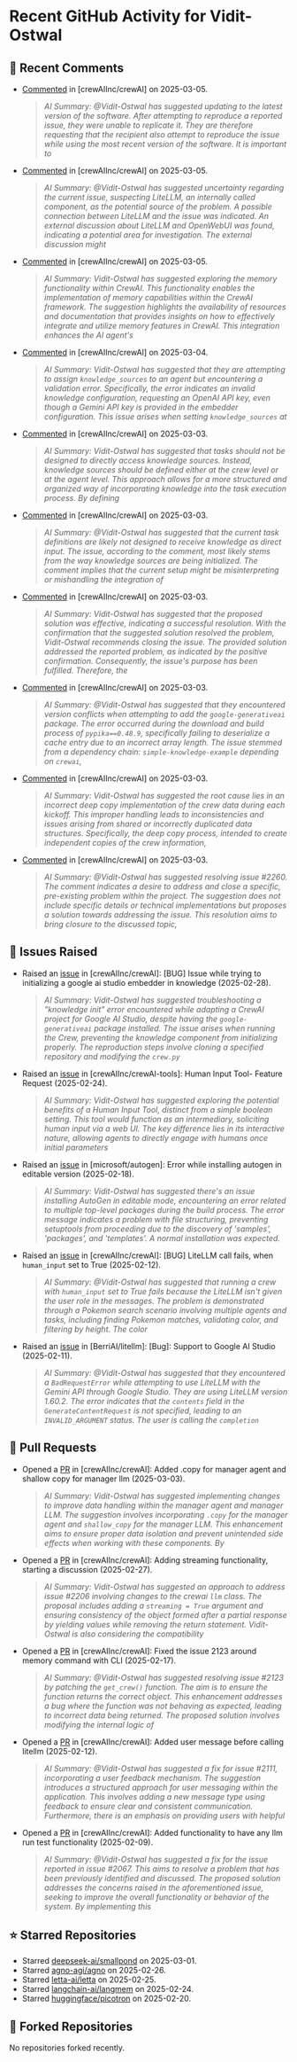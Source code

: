 # Recent GitHub Activity for Vidit-Ostwal

## 💬 Recent Comments
- [Commented](https://github.com/crewAIInc/crewAI/issues/1882#issuecomment-2701818692) in [crewAIInc/crewAI] on 2025-03-05.
  > *AI Summary: @Vidit-Ostwal has suggested updating to the latest version of the software. After attempting to reproduce a reported issue, they were unable to replicate it. They are therefore requesting that the recipient also attempt to reproduce the issue while using the most recent version of the software. It is important to*
- [Commented](https://github.com/crewAIInc/crewAI/issues/2282#issuecomment-2701402365) in [crewAIInc/crewAI] on 2025-03-05.
  > *AI Summary: @Vidit-Ostwal has suggested uncertainty regarding the current issue, suspecting LiteLLM, an internally called component, as the potential source of the problem. A possible connection between LiteLLM and the issue was indicated. An external discussion about LiteLLM and OpenWebUI was found, indicating a potential area for investigation. The external discussion might*
- [Commented](https://github.com/crewAIInc/crewAI/issues/2284#issuecomment-2701361461) in [crewAIInc/crewAI] on 2025-03-05.
  > *AI Summary: Vidit-Ostwal has suggested exploring the memory functionality within CrewAI. This functionality enables the implementation of memory capabilities within the CrewAI framework. The suggestion highlights the availability of resources and documentation that provides insights on how to effectively integrate and utilize memory features in CrewAI. This integration enhances the AI agent's*
- [Commented](https://github.com/crewAIInc/crewAI/issues/2233#issuecomment-2696062734) in [crewAIInc/crewAI] on 2025-03-04.
  > *AI Summary: Vidit-Ostwal has suggested that they are attempting to assign `knowledge_sources` to an agent but encountering a validation error. Specifically, the error indicates an invalid knowledge configuration, requesting an OpenAI API key, even though a Gemini API key is provided in the embedder configuration. This issue arises when setting `knowledge_sources` at*
- [Commented](https://github.com/crewAIInc/crewAI/issues/2233#issuecomment-2695213518) in [crewAIInc/crewAI] on 2025-03-03.
  > *AI Summary: Vidit-Ostwal has suggested that tasks should not be designed to directly access knowledge sources. Instead, knowledge sources should be defined either at the crew level or at the agent level. This approach allows for a more structured and organized way of incorporating knowledge into the task execution process. By defining*
- [Commented](https://github.com/crewAIInc/crewAI/issues/2234#issuecomment-2695204872) in [crewAIInc/crewAI] on 2025-03-03.
  > *AI Summary: @Vidit-Ostwal has suggested that the current task definitions are likely not designed to receive knowledge as direct input. The issue, according to the comment, most likely stems from the way knowledge sources are being initialized. The comment implies that the current setup might be misinterpreting or mishandling the integration of*
- [Commented](https://github.com/crewAIInc/crewAI/issues/2255#issuecomment-2695052968) in [crewAIInc/crewAI] on 2025-03-03.
  > *AI Summary: Vidit-Ostwal has suggested that the proposed solution was effective, indicating a successful resolution. With the confirmation that the suggested solution resolved the problem, Vidit-Ostwal recommends closing the issue. The provided solution addressed the reported problem, as indicated by the positive confirmation. Consequently, the issue's purpose has been fulfilled. Therefore, the*
- [Commented](https://github.com/crewAIInc/crewAI/issues/2255#issuecomment-2695021426) in [crewAIInc/crewAI] on 2025-03-03.
  > *AI Summary: @Vidit-Ostwal has suggested that they encountered version conflicts when attempting to add the `google-generativeai` package. The error occurred during the download and build process of `pypika==0.48.9`, specifically failing to deserialize a cache entry due to an incorrect array length. The issue stemmed from a dependency chain: `simple-knowledge-example` depending on `crewai`,*
- [Commented](https://github.com/crewAIInc/crewAI/issues/2260#issuecomment-2694784308) in [crewAIInc/crewAI] on 2025-03-03.
  > *AI Summary: Vidit-Ostwal has suggested the root cause lies in an incorrect deep copy implementation of the crew data during each kickoff. This improper handling leads to inconsistencies and issues arising from shared or incorrectly duplicated data structures. Specifically, the deep copy process, intended to create independent copies of the crew information,*
- [Commented](https://github.com/crewAIInc/crewAI/pull/2265#issuecomment-2694771952) in [crewAIInc/crewAI] on 2025-03-03.
  > *AI Summary: @Vidit-Ostwal has suggested resolving issue #2260. The comment indicates a desire to address and close a specific, pre-existing problem within the project. The suggestion does not include specific details or technical implementations but proposes a solution towards addressing the issue. This resolution aims to bring closure to the discussed topic,*

## 🐛 Issues Raised
- Raised an [issue](https://github.com/crewAIInc/crewAI/issues/2255) in [crewAIInc/crewAI]: [BUG] Issue while trying to initializing a google ai studio embedder in knowledge (2025-02-28).
  > *AI Summary: Vidit-Ostwal has suggested troubleshooting a "knowledge init" error encountered while adapting a CrewAI project for Google AI Studio, despite having the `google-generativeai` package installed. The issue arises when running the Crew, preventing the knowledge component from initializing properly. The reproduction steps involve cloning a specified repository and modifying the `crew.py`*
- Raised an [issue](https://github.com/crewAIInc/crewAI-tools/issues/223) in [crewAIInc/crewAI-tools]: Human Input Tool- Feature Request (2025-02-24).
  > *AI Summary: Vidit-Ostwal has suggested exploring the potential benefits of a Human Input Tool, distinct from a simple boolean setting. This tool would function as an intermediary, soliciting human input via a web UI. The key difference lies in its interactive nature, allowing agents to directly engage with humans once initial parameters*
- Raised an [issue](https://github.com/microsoft/autogen/issues/5591) in [microsoft/autogen]: Error while installing autogen in editable version (2025-02-18).
  > *AI Summary: Vidit-Ostwal has suggested there's an issue installing AutoGen in editable mode, encountering an error related to multiple top-level packages during the build process. The error message indicates a problem with file structuring, preventing setuptools from proceeding due to the discovery of 'samples', 'packages', and 'templates'. A normal installation was expected.*
- Raised an [issue](https://github.com/crewAIInc/crewAI/issues/2111) in [crewAIInc/crewAI]: [BUG] LiteLLM call fails, when `human_input` set to True (2025-02-12).
  > *AI Summary: @Vidit-Ostwal has suggested that running a crew with `human_input` set to True fails because the LiteLLM isn't given the user role in the messages. The problem is demonstrated through a Pokemon search scenario involving multiple agents and tasks, including finding Pokemon matches, validating color, and filtering by height. The color*
- Raised an [issue](https://github.com/BerriAI/litellm/issues/8467) in [BerriAI/litellm]: [Bug]: Support to Google AI Studio (2025-02-11).
  > *AI Summary: @Vidit-Ostwal has suggested that they encountered a `BadRequestError` while attempting to use LiteLLM with the Gemini API through Google Studio. They are using LiteLLM version 1.60.2. The error indicates that the `contents` field in the `GenerateContentRequest` is not specified, leading to an `INVALID_ARGUMENT` status. The user is calling the `completion`*

## 🚀 Pull Requests
- Opened a [PR](https://github.com/crewAIInc/crewAI/pull/2265) in [crewAIInc/crewAI]: Added .copy for manager agent and shallow copy for manager llm (2025-03-03).
  > *AI Summary: Vidit-Ostwal has suggested implementing changes to improve data handling within the manager agent and manager LLM. The suggestion involves incorporating `.copy` for the manager agent and `shallow_copy` for the manager LLM. This enhancement aims to ensure proper data isolation and prevent unintended side effects when working with these components. By*
- Opened a [PR](https://github.com/crewAIInc/crewAI/pull/2247) in [crewAIInc/crewAI]: Adding streaming functionality, starting a discussion (2025-02-27).
  > *AI Summary: Vidit-Ostwal has suggested an approach to address issue #2206 involving changes to the crewai `llm` class. The proposal includes adding a `streaming = True` argument and ensuring consistency of the object formed after a partial response by yielding values while removing the return statement. Vidit-Ostwal is also considering the compatibility*
- Opened a [PR](https://github.com/crewAIInc/crewAI/pull/2155) in [crewAIInc/crewAI]: Fixed the issue 2123 around memory command with CLI (2025-02-17).
  > *AI Summary: @Vidit-Ostwal has suggested resolving issue #2123 by patching the `get_crew()` function. The aim is to ensure the function returns the correct object. This enhancement addresses a bug where the function was not behaving as expected, leading to incorrect data being returned. The proposed solution involves modifying the internal logic of*
- Opened a [PR](https://github.com/crewAIInc/crewAI/pull/2112) in [crewAIInc/crewAI]: Added user message before calling litellm (2025-02-12).
  > *AI Summary: @Vidit-Ostwal has suggested a fix for issue #2111, incorporating a user feedback mechanism. The suggestion introduces a structured approach for user messaging within the application. This involves adding a new message type using feedback to ensure clear and consistent communication. Furthermore, there is an emphasis on providing users with helpful*
- Opened a [PR](https://github.com/crewAIInc/crewAI/pull/2071) in [crewAIInc/crewAI]: Added functionality to have any llm run test functionality (2025-02-09).
  > *AI Summary: @Vidit-Ostwal has suggested a fix for the issue reported in issue #2067. This aims to resolve a problem that has been previously identified and discussed. The proposed solution addresses the concerns raised in the aforementioned issue, seeking to improve the overall functionality or behavior of the system. By implementing this*

## ⭐ Starred Repositories
- Starred [deepseek-ai/smallpond](https://github.com/deepseek-ai/smallpond) on 2025-03-01.
- Starred [agno-agi/agno](https://github.com/agno-agi/agno) on 2025-02-26.
- Starred [letta-ai/letta](https://github.com/letta-ai/letta) on 2025-02-25.
- Starred [langchain-ai/langmem](https://github.com/langchain-ai/langmem) on 2025-02-24.
- Starred [huggingface/picotron](https://github.com/huggingface/picotron) on 2025-02-20.

## 🍴 Forked Repositories
No repositories forked recently.
